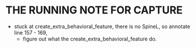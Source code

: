# THE RUNNING NOTE FOR CAPTURE

- stuck at create_extra_behavioral_feature, there is no SpineL, so annotate line 157 - 169,
    - figure out what the create_extra_behavioral_feature do.


